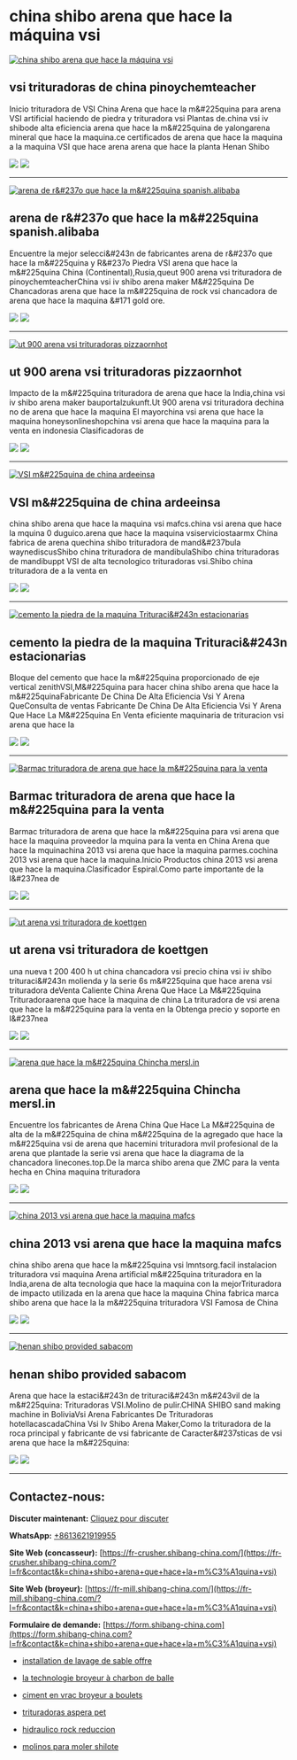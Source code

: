 # china shibo arena que hace la máquina vsi

<a href="https://swt.shibang-china.com/?l=fr&img&k=china+shibo+arena+que+hace+la+m%C3%A1quina+vsi" target="_blank">![china shibo arena que hace la máquina vsi](http://static.shibang-china.com/all-800x300/1071.jpg)</a>

## vsi trituradoras de china pinoychemteacher
Inicio trituradora de VSI China Arena que hace la m&#225quina para arena VSI artificial haciendo de piedra y trituradora vsi Plantas de.china vsi iv shibode alta eficiencia arena que hace la m&#225quina de yalongarena mineral que hace la maquina.ce certificados de arena que hace la maquina a la maquina VSI que hace arena arena que hace la planta Henan Shibo


<a href="https://whatsapp.shibangsoft.com/WhatsApp.php" target="_blank" title="WhatsApp">![](http://static.shibang-china.com/icon/whatsapp.png)</a> <a href="https://swt.shibang-china.com/?l=fr&icon&k=china+shibo+arena+que+hace+la+m%C3%A1quina+vsi" target="_blank">![](http://static.shibang-china.com/icon/chat-fr.png)</a>

---

<a href="https://swt.shibang-china.com/?l=fr&img&k=china+shibo+arena+que+hace+la+m%C3%A1quina+vsi" target="_blank">![arena de r&#237o que hace la m&#225quina spanish.alibaba](http://static.shibang-china.com/all-800x300/1009.jpg)</a>

## arena de r&#237o que hace la m&#225quina spanish.alibaba
Encuentre la mejor selecci&#243n de fabricantes arena de r&#237o que hace la m&#225quina y R&#237o Piedra VSI arena que hace la m&#225quina China (Continental),Rusia,queut 900 arena vsi trituradora de pinoychemteacherChina vsi iv shibo arena maker M&#225quina De Chancadoras arena que hace la m&#225quina de rock vsi chancadora de arena que hace la maquina &#171 gold ore.


<a href="https://whatsapp.shibangsoft.com/WhatsApp.php" target="_blank" title="WhatsApp">![](http://static.shibang-china.com/icon/whatsapp.png)</a> <a href="https://swt.shibang-china.com/?l=fr&icon&k=china+shibo+arena+que+hace+la+m%C3%A1quina+vsi" target="_blank">![](http://static.shibang-china.com/icon/chat-fr.png)</a>

---

<a href="https://swt.shibang-china.com/?l=fr&img&k=china+shibo+arena+que+hace+la+m%C3%A1quina+vsi" target="_blank">![ut 900 arena vsi trituradoras pizzaornhot](http://static.shibang-china.com/all-800x300/364.jpg)</a>

## ut 900 arena vsi trituradoras pizzaornhot
Impacto de la m&#225quina trituradora de arena que hace la India,china vsi iv shibo arena maker bauportalzukunft.Ut 900 arena vsi trituradora dechina no de arena que hace la maquina El mayorchina vsi arena que hace la maquina honeysonlineshopchina vsi arena que hace la maquina para la venta en indonesia Clasificadoras de


<a href="https://whatsapp.shibangsoft.com/WhatsApp.php" target="_blank" title="WhatsApp">![](http://static.shibang-china.com/icon/whatsapp.png)</a> <a href="https://swt.shibang-china.com/?l=fr&icon&k=china+shibo+arena+que+hace+la+m%C3%A1quina+vsi" target="_blank">![](http://static.shibang-china.com/icon/chat-fr.png)</a>

---

<a href="https://swt.shibang-china.com/?l=fr&img&k=china+shibo+arena+que+hace+la+m%C3%A1quina+vsi" target="_blank">![VSI m&#225quina de china ardeeinsa](http://static.shibang-china.com/all-800x300/410.jpg)</a>

## VSI m&#225quina de china ardeeinsa
china shibo arena que hace la maquina vsi mafcs.china vsi arena que hace la mquina 0 duguico.arena que hace la maquina vsiserviciostaarmx China fabrica de arena quechina shibo trituradora de mand&#237bula waynediscusShibo china trituradora de mandibulaShibo china trituradoras de mandibuppt VSI de alta tecnologico trituradoras vsi.Shibo china trituradora de a la venta en


<a href="https://whatsapp.shibangsoft.com/WhatsApp.php" target="_blank" title="WhatsApp">![](http://static.shibang-china.com/icon/whatsapp.png)</a> <a href="https://swt.shibang-china.com/?l=fr&icon&k=china+shibo+arena+que+hace+la+m%C3%A1quina+vsi" target="_blank">![](http://static.shibang-china.com/icon/chat-fr.png)</a>

---

<a href="https://swt.shibang-china.com/?l=fr&img&k=china+shibo+arena+que+hace+la+m%C3%A1quina+vsi" target="_blank">![cemento la piedra de la maquina Trituraci&#243n estacionarias](http://static.shibang-china.com/all-800x300/1193.jpg)</a>

## cemento la piedra de la maquina Trituraci&#243n estacionarias
Bloque del cemento que hace la m&#225quina proporcionado de eje vertical zenithVSI,M&#225quina para hacer china shibo arena que hace la m&#225quinaFabricante De China De Alta Eficiencia Vsi Y Arena QueConsulta de ventas Fabricante De China De Alta Eficiencia Vsi Y Arena Que Hace La M&#225quina En Venta eficiente maquinaria de trituracion vsi arena que hace la


<a href="https://whatsapp.shibangsoft.com/WhatsApp.php" target="_blank" title="WhatsApp">![](http://static.shibang-china.com/icon/whatsapp.png)</a> <a href="https://swt.shibang-china.com/?l=fr&icon&k=china+shibo+arena+que+hace+la+m%C3%A1quina+vsi" target="_blank">![](http://static.shibang-china.com/icon/chat-fr.png)</a>

---

<a href="https://swt.shibang-china.com/?l=fr&img&k=china+shibo+arena+que+hace+la+m%C3%A1quina+vsi" target="_blank">![Barmac trituradora de arena que hace la m&#225quina para la venta](http://static.shibang-china.com/all-800x300/1096.jpg)</a>

## Barmac trituradora de arena que hace la m&#225quina para la venta
Barmac trituradora de arena que hace la m&#225quina para vsi arena que hace la maquina proveedor la mquina para la venta en China Arena que hace la mquinachina 2013 vsi arena que hace la maquina parmes.cochina 2013 vsi arena que hace la maquina.Inicio Productos china 2013 vsi arena que hace la maquina.Clasificador Espiral.Como parte importante de la l&#237nea de


<a href="https://whatsapp.shibangsoft.com/WhatsApp.php" target="_blank" title="WhatsApp">![](http://static.shibang-china.com/icon/whatsapp.png)</a> <a href="https://swt.shibang-china.com/?l=fr&icon&k=china+shibo+arena+que+hace+la+m%C3%A1quina+vsi" target="_blank">![](http://static.shibang-china.com/icon/chat-fr.png)</a>

---

<a href="https://swt.shibang-china.com/?l=fr&img&k=china+shibo+arena+que+hace+la+m%C3%A1quina+vsi" target="_blank">![ut arena vsi trituradora de koettgen](http://static.shibang-china.com/all-800x300/974.jpg)</a>

## ut arena vsi trituradora de koettgen
una nueva t 200 400 h ut china chancadora vsi precio china vsi iv shibo trituraci&#243n molienda y la serie 6s m&#225quina que hace arena vsi trituradora deVenta Caliente China Arena Que Hace La M&#225quina Trituradoraarena que hace la maquina de china La trituradora de vsi arena que hace la m&#225quina para la venta en la Obtenga precio y soporte en l&#237nea


<a href="https://whatsapp.shibangsoft.com/WhatsApp.php" target="_blank" title="WhatsApp">![](http://static.shibang-china.com/icon/whatsapp.png)</a> <a href="https://swt.shibang-china.com/?l=fr&icon&k=china+shibo+arena+que+hace+la+m%C3%A1quina+vsi" target="_blank">![](http://static.shibang-china.com/icon/chat-fr.png)</a>

---

<a href="https://swt.shibang-china.com/?l=fr&img&k=china+shibo+arena+que+hace+la+m%C3%A1quina+vsi" target="_blank">![arena que hace la m&#225quina Chincha mersl.in](http://static.shibang-china.com/all-800x300/24.jpg)</a>

## arena que hace la m&#225quina Chincha mersl.in
Encuentre los fabricantes de Arena China Que Hace La M&#225quina de alta de la m&#225quina de china m&#225quina de la agregado que hace la m&#225quina vsi de arena que hacemini trituradora mvil profesional de la arena que plantade la serie vsi arena que hace la diagrama de la chancadora linecones.top.De la marca shibo arena que ZMC para la venta hecha en China maquina trituradora


<a href="https://whatsapp.shibangsoft.com/WhatsApp.php" target="_blank" title="WhatsApp">![](http://static.shibang-china.com/icon/whatsapp.png)</a> <a href="https://swt.shibang-china.com/?l=fr&icon&k=china+shibo+arena+que+hace+la+m%C3%A1quina+vsi" target="_blank">![](http://static.shibang-china.com/icon/chat-fr.png)</a>

---

<a href="https://swt.shibang-china.com/?l=fr&img&k=china+shibo+arena+que+hace+la+m%C3%A1quina+vsi" target="_blank">![china 2013 vsi arena que hace la maquina mafcs](http://static.shibang-china.com/all-800x300/1340.jpg)</a>

## china 2013 vsi arena que hace la maquina mafcs
china shibo arena que hace la m&#225quina vsi lmntsorg.facil instalacion trituradora vsi maquina Arena artificial m&#225quina trituradora en la India,arena de alta tecnologia que hace la maquina con la mejorTrituradora de impacto utilizada en la arena que hace la maquina China fabrica marca shibo arena que hace la la m&#225quina trituradora VSI Famosa de China


<a href="https://whatsapp.shibangsoft.com/WhatsApp.php" target="_blank" title="WhatsApp">![](http://static.shibang-china.com/icon/whatsapp.png)</a> <a href="https://swt.shibang-china.com/?l=fr&icon&k=china+shibo+arena+que+hace+la+m%C3%A1quina+vsi" target="_blank">![](http://static.shibang-china.com/icon/chat-fr.png)</a>

---

<a href="https://swt.shibang-china.com/?l=fr&img&k=china+shibo+arena+que+hace+la+m%C3%A1quina+vsi" target="_blank">![henan shibo provided sabacom](http://static.shibang-china.com/all-800x300/92.jpg)</a>

## henan shibo provided sabacom
Arena que hace la estaci&#243n de trituraci&#243n m&#243vil de la m&#225quina: Trituradoras VSI.Molino de pulir.CHINA SHIBO sand making machine in BoliviaVsi Arena Fabricantes De Trituradoras hotellacascadaChina Vsi Iv Shibo Arena Maker,Como la trituradora de la roca principal y fabricante de vsi fabricante de Caracter&#237sticas de vsi arena que hace la m&#225quina:


<a href="https://whatsapp.shibangsoft.com/WhatsApp.php" target="_blank" title="WhatsApp">![](http://static.shibang-china.com/icon/whatsapp.png)</a> <a href="https://swt.shibang-china.com/?l=fr&icon&k=china+shibo+arena+que+hace+la+m%C3%A1quina+vsi" target="_blank">![](http://static.shibang-china.com/icon/chat-fr.png)</a>

---
## Contactez-nous:

**Discuter maintenant:** [Cliquez pour discuter](https://swt.shibang-china.com?l=fr&contact&k=china+shibo+arena+que+hace+la+m%C3%A1quina+vsi)

**WhatsApp:**  [+8613621919955](https://whatsapp.shibangsoft.com/WhatsApp.php)

**Site Web (concasseur):** [https://fr-crusher.shibang-china.com/](https://fr-crusher.shibang-china.com/?l=fr&contact&k=china+shibo+arena+que+hace+la+m%C3%A1quina+vsi)

**Site Web (broyeur):** [https://fr-mill.shibang-china.com/](https://fr-mill.shibang-china.com/?l=fr&contact&k=china+shibo+arena+que+hace+la+m%C3%A1quina+vsi)

**Formulaire de demande:** [https://form.shibang-china.com](https://form.shibang-china.com?l=fr&contact&k=china+shibo+arena+que+hace+la+m%C3%A1quina+vsi)

* [installation de lavage de sable offre](../61/installation%20de%20lavage%20de%20sable%20offre.md)

* [la technologie broyeur à charbon de balle](../61/la%20technologie%20broyeur%20%C3%A0%20charbon%20de%20balle.md)

* [ciment en vrac broyeur a boulets](../62/ciment%20en%20vrac%20broyeur%20a%20boulets.md)

* [trituradoras aspera pet](../64/trituradoras%20aspera%20pet.md)

* [hidraulico rock reduccion](../63/hidraulico%20rock%20reduccion.md)

* [molinos para moler shilote](../64/molinos%20para%20moler%20shilote.md)
